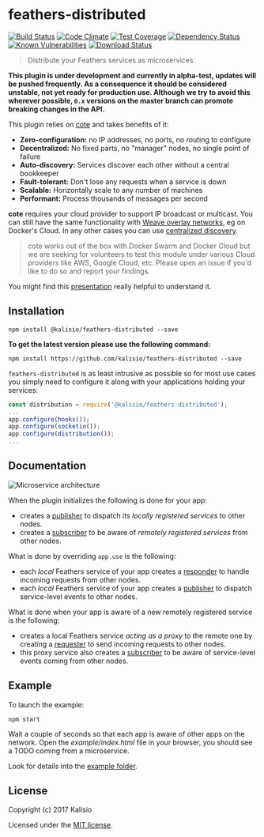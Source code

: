 # feathers-distributed

[![Build Status](https://travis-ci.org/kalisio/feathers-distributed.png?branch=master)](https://travis-ci.org/kalisio/feathers-distributed)
[![Code Climate](https://codeclimate.com/github/kalisio/feathers-distributed/badges/gpa.svg)](https://codeclimate.com/github/kalisio/feathers-distributed)
[![Test Coverage](https://codeclimate.com/github/kalisio/feathers-distributed/badges/coverage.svg)](https://codeclimate.com/github/kalisio/feathers-distributed/coverage)
[![Dependency Status](https://img.shields.io/david/kalisio/feathers-distributed.svg?style=flat-square)](https://david-dm.org/kalisio/feathers-distributed)
[![Known Vulnerabilities](https://snyk.io/test/github/kalisio/feathers-distributed/badge.svg)](https://snyk.io/test/github/kalisio/feathers-distributed)
[![Download Status](https://img.shields.io/npm/dm/@kalisio/feathers-distributed.svg?style=flat-square)](https://www.npmjs.com/package/@kalisio/feathers-distributed)

> Distribute your Feathers services as microservices

**This plugin is under development and currently in alpha-test, updates will be pushed frequently.
As a consequence it should be considered unstable, not yet ready for production use.
Although we try to avoid this wherever possible, `0.x` versions on the master branch can promote breaking changes in the API.**

This plugin relies on [cote](https://github.com/dashersw/cote) and takes benefits of it:
- **Zero-configuration:** no IP addresses, no ports, no routing to configure
- **Decentralized:** No fixed parts, no "manager" nodes, no single point of
                     failure
- **Auto-discovery:** Services discover each other without a central bookkeeper
- **Fault-tolerant:** Don't lose any requests when a service is down
- **Scalable:** Horizontally scale to any number of machines
- **Performant:** Process thousands of messages per second

**cote** requires your cloud provider to support IP broadcast or multicast. You can still have the same functionality
with [Weave overlay networks](https://github.com/weaveworks/weave), eg on Docker's Cloud. In any other cases you can use [centralized discovery](https://github.com/dashersw/cote#using-centralized-discovery-tools).

> cote works out of the box with Docker Swarm and Docker Cloud but we are seeking for volunteers to test this module under various Cloud providers like AWS, Google Cloud, etc. Please open an issue if you'd like to do so and report your findings.

You might find this [presentation](http://slides.com/armaganamcalar/apiconf-zero-conf-microservices#/) really helpful to understand it.

## Installation

```
npm install @kalisio/feathers-distributed --save
```

**To get the latest version please use the following command:**
```
npm install https://github.com/kalisio/feathers-distributed --save
```

`feathers-distributed` is as least intrusive as possible so for most use cases you simply need to configure it along with your applications holding your services:
```javascript
const distribution = require('@kalisio/feathers-distributed');
...
app.configure(hooks());
app.configure(socketio());
app.configure(distribution());
...
```

## Documentation

![Microservice architecture](https://cdn.rawgit.com/kalisio/feathers-distributed/dd436d9e1a70b66607a893ba9efeaeab339fd50e/Architecture%20Diagram.svg)

When the plugin initializes the following is done for your app:
* creates a [publisher](https://github.com/dashersw/cote#creating-a-publisher) to dispatch its *locally registered services* to other nodes. 
* creates a [subscriber](https://github.com/dashersw/cote#creating-a-subscriber) to be aware of *remotely registered services* from other nodes. 

What is done by overriding `app.use` is the following: 
* each *local* Feathers service of your app creates a [responder](https://github.com/dashersw/cote#creating-a-responder) to handle incoming requests from other nodes.
* each *local* Feathers service of your app creates a [publisher](https://github.com/dashersw/cote#creating-a-publisher) to dispatch service-level events to other nodes.

What is done when your app is aware of a new remotely registered service is the following: 
* creates a local Feathers service *acting as a proxy* to the remote one by creating a [requester](https://github.com/dashersw/cote#creating-a-requester) to send incoming requests to other nodes.
* this proxy service also creates a [subscriber](https://github.com/dashersw/cote#creating-a-subscriber) to be aware of service-level events coming from other nodes.

## Example

To launch the example:
```
npm start
```
Wait a couple of seconds so that each app is aware of other apps on the network. Open the *example/index.html* file in your browser, you should see a TODO coming from a microservice.

Look for details into the [example folder](./example).

## License

Copyright (c) 2017 Kalisio

Licensed under the [MIT license](LICENSE).

